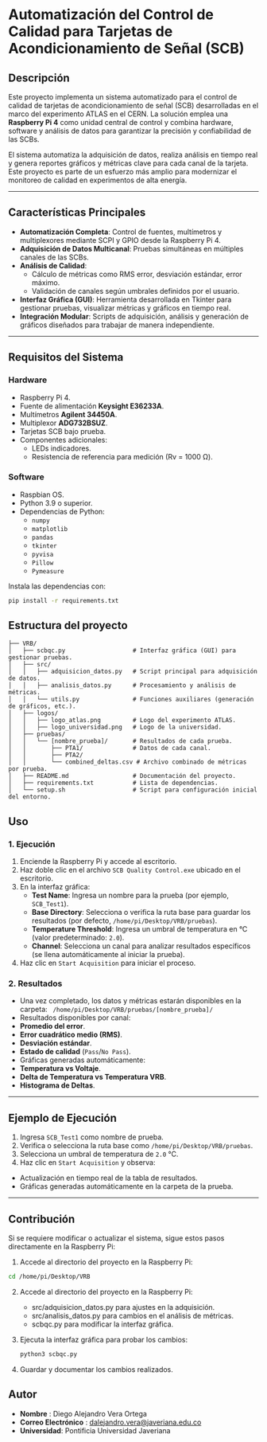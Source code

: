 # **Automatización del Control de Calidad para Tarjetas de Acondicionamiento de Señal (SCB)**

## **Descripción**
Este proyecto implementa un sistema automatizado para el control de calidad de tarjetas de acondicionamiento de señal (SCB) desarrolladas en el marco del experimento ATLAS en el CERN. La solución emplea una **Raspberry Pi 4** como unidad central de control y combina hardware, software y análisis de datos para garantizar la precisión y confiabilidad de las SCBs.

El sistema automatiza la adquisición de datos, realiza análisis en tiempo real y genera reportes gráficos y métricas clave para cada canal de la tarjeta. Este proyecto es parte de un esfuerzo más amplio para modernizar el monitoreo de calidad en experimentos de alta energía.

---

## **Características Principales**
- **Automatización Completa**: Control de fuentes, multímetros y multiplexores mediante SCPI y GPIO desde la Raspberry Pi 4.
- **Adquisición de Datos Multicanal**: Pruebas simultáneas en múltiples canales de las SCBs.
- **Análisis de Calidad**:
  - Cálculo de métricas como RMS error, desviación estándar, error máximo.
  - Validación de canales según umbrales definidos por el usuario.
- **Interfaz Gráfica (GUI)**: Herramienta desarrollada en Tkinter para gestionar pruebas, visualizar métricas y gráficos en tiempo real.
- **Integración Modular**: Scripts de adquisición, análisis y generación de gráficos diseñados para trabajar de manera independiente.

---

## **Requisitos del Sistema**

### **Hardware**
- Raspberry Pi 4.
- Fuente de alimentación **Keysight E36233A**.
- Multímetros **Agilent 34450A**.
- Multiplexor **ADG732BSUZ**.
- Tarjetas SCB bajo prueba.
- Componentes adicionales:
  - LEDs indicadores.
  - Resistencia de referencia para medición (Rv = 1000 Ω).

### **Software**
- Raspbian OS.
- Python 3.9 o superior.
- Dependencias de Python:
  - `numpy`
  - `matplotlib`
  - `pandas`
  - `tkinter`
  - `pyvisa`
  - `Pillow`
  - `Pymeasure`

Instala las dependencias con:
```bash
pip install -r requirements.txt
```

## **Estructura del proyecto** ##
```
├── VRB/
│   ├── scbqc.py                   # Interfaz gráfica (GUI) para gestionar pruebas.
│   ├── src/
│   │   ├── adquisicion_datos.py   # Script principal para adquisición de datos.
│   │   ├── analisis_datos.py      # Procesamiento y análisis de métricas.
│   │   └── utils.py               # Funciones auxiliares (generación de gráficos, etc.).
│   ├── logos/
│   │   ├── logo_atlas.png         # Logo del experimento ATLAS.
│   │   ├── logo_universidad.png   # Logo de la universidad.
│   ├── pruebas/
│   │   └── [nombre_prueba]/       # Resultados de cada prueba.
│   │       ├── PTA1/              # Datos de cada canal.
│   │       ├── PTA2/
│   │       └── combined_deltas.csv # Archivo combinado de métricas por prueba.
│   ├── README.md                  # Documentación del proyecto.
│   ├── requirements.txt           # Lista de dependencias.
│   └── setup.sh                   # Script para configuración inicial del entorno.
```
## **Uso**

### **1. Ejecución**
1. Enciende la Raspberry Pi y accede al escritorio.
2. Haz doble clic en el archivo `SCB Quality Control.exe` ubicado en el escritorio.
3. En la interfaz gráfica:
   - **Test Name**: Ingresa un nombre para la prueba (por ejemplo, `SCB_Test1`).
   - **Base Directory**: Selecciona o verifica la ruta base para guardar los resultados (por defecto, `/home/pi/Desktop/VRB/pruebas`).
   - **Temperature Threshold**: Ingresa un umbral de temperatura en °C (valor predeterminado: `2.0`).
   - **Channel**: Selecciona un canal para analizar resultados específicos (se llena automáticamente al iniciar la prueba).
4. Haz clic en `Start Acquisition` para iniciar el proceso.

### **2. Resultados**
- Una vez completado, los datos y métricas estarán disponibles en la carpeta:
 ``` /home/pi/Desktop/VRB/pruebas/[nombre_prueba]/```
- Resultados disponibles por canal:
- **Promedio del error**.
- **Error cuadrático medio (RMS)**.
- **Desviación estándar**.
- **Estado de calidad** (`Pass`/`No Pass`).
- Gráficas generadas automáticamente:
- **Temperatura vs Voltaje**.
- **Delta de Temperatura vs Temperatura VRB**.
- **Histograma de Deltas**.

---

## **Ejemplo de Ejecución**
1. Ingresa `SCB_Test1` como nombre de prueba.
2. Verifica o selecciona la ruta base como `/home/pi/Desktop/VRB/pruebas`.
3. Selecciona un umbral de temperatura de `2.0` °C.
4. Haz clic en `Start Acquisition` y observa:
 - Actualización en tiempo real de la tabla de resultados.
 - Gráficas generadas automáticamente en la carpeta de la prueba.

---

## **Contribución**
Si se requiere modificar o actualizar el sistema, sigue estos pasos directamente en la Raspberry Pi:

1. Accede al directorio del proyecto en la Raspberry Pi:
 ```bash
 cd /home/pi/Desktop/VRB
```
2. Accede al directorio del proyecto en la Raspberry Pi:
   - src/adquisicion_datos.py para ajustes en la adquisición.
   - src/analisis_datos.py para cambios en el análisis de métricas.
   - scbqc.py para modificar la interfaz gráfica.
     
3. Ejecuta la interfaz gráfica para probar los cambios:
    ```bash
    python3 scbqc.py
    ```
4. Guardar y documentar los cambios realizados.

## **Autor**
  - **Nombre** : Diego Alejandro Vera Ortega
  - **Correo Electrónico** : dalejandro.vera@javeriana.edu.co
  - **Universidad**: Pontificia Universidad Javeriana

